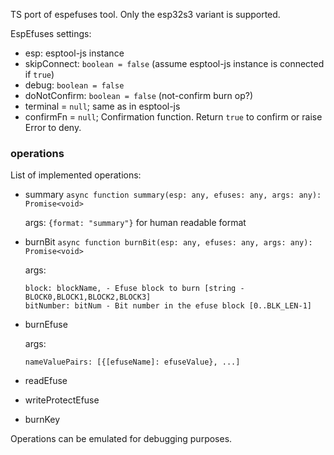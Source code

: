 TS port of espefuses tool. Only the esp32s3 variant is supported.

EspEfuses settings:

 - esp: esptool-js instance
 - skipConnect: `boolean = false` (assume esptool-js instance is connected if `true`)
 - debug: `boolean = false`
 - doNotConfirm: `boolean = false` (not-confirm burn op?)
 - terminal = `null`; same as in esptool-js
 - confirmFn = `null`; Confirmation function. Return `true` to confirm or raise Error to deny. 

### operations

List of implemented operations:

 - summary `async function summary(esp: any, efuses: any, args: any): Promise<void>`

    args: `{format: "summary"}` for human readable format

 - burnBit `async function burnBit(esp: any, efuses: any, args: any): Promise<void>`

    args:
    ```
    block: blockName, - Efuse block to burn [string - BLOCK0,BLOCK1,BLOCK2,BLOCK3]
    bitNumber: bitNum - Bit number in the efuse block [0..BLK_LEN-1]
    ```

 - burnEfuse

    args:
    ```
    nameValuePairs: [{[efuseName]: efuseValue}, ...]
    ```

 - readEfuse
 - writeProtectEfuse
 - burnKey

 Operations can be emulated for debugging purposes.